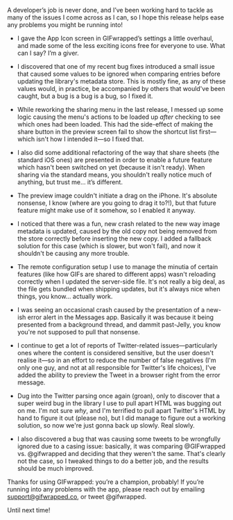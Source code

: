 A developer’s job is never done, and I’ve been working hard to tackle as many of the issues I come across as I can, so I hope this release helps ease any problems you might be running into!

- I gave the App Icon screen in GIFwrapped’s settings a little overhaul, and made some of the less exciting icons free for everyone to use. What can I say? I’m a giver.

- I discovered that one of my recent bug fixes introduced a small issue that caused some values to be ignored when comparing entries before updating the library's metadata store. This is mostly fine, as any of these values would, in practice, be accompanied by others that would've been caught, but a bug is a bug is a bug, so I fixed it.

- While reworking the sharing menu in the last release, I messed up some logic causing the menu's actions to be loaded up _after_ checking to see which ones had been loaded. This had the side-effect of making the share button in the preview screen fail to show the shortcut list first—which isn't how I intended it—so I fixed that.

- I also did some additional refactoring of the way that share sheets (the standard iOS ones) are presented in order to enable a future feature which hasn't been switched on yet (because it isn't ready). When sharing via the standard means, you shouldn't really notice much of anything, but trust me… it’s different.

- The preview image couldn't initiate a drag on the iPhone. It's absolute nonsense, I know (where are you going to drag it to?!), but that future feature might make use of it somehow, so I enabled it anyway.

- I noticed that there was a fun, new crash related to the new way image metadata is updated, caused by the old copy not being removed from the store correctly before inserting the new copy. I added a fallback solution for this case (which is slower, but won't fail), and now it shouldn't be causing any more trouble.

- The remote configuration setup I use to manage the minutia of certain features (like how GIFs are shared to different apps) wasn't reloading correctly when I updated the server-side file. It's not really a big deal, as the file gets bundled when shipping updates, but it's always nice when things, you know... actually work.

- I was seeing an occasional crash caused by the presentation of a new-ish error alert in the Messages app. Basically it was because it being presented from a background thread, and dammit past-Jelly, you know you're not supposed to pull that nonsense.

- I continue to get a lot of reports of Twitter-related issues—particularly ones where the content is considered sensitive, but the user doesn't realise it—so in an effort to reduce the number of false negatives (I'm only one guy, and not at all responsible for Twitter's life choices), I've added the ability to preview the Tweet in a browser right from the error message.

- Dug into the Twitter parsing once again (groan), only to discover that a super weird bug in the library I use to pull apart HTML was bugging out on me. I'm not sure _why_, and I'm terrified to pull apart Twitter's HTML by hand to figure it out (please no), but I did manage to figure out a working solution, so now we're just gonna back up slowly. Real slowly.

- I also discovered a bug that was causing some tweets to be wrongfully ignored due to a casing issue: basically, it was comparing @GIFwrapped vs. @gifwrapped and deciding that they weren't the same. That's clearly not the case, so I tweaked things to do a better job, and the results should be much improved.

Thanks for using GIFwrapped: you’re a champion, probably! If you’re running into any problems with the app, please reach out by emailing support@gifwrapped.co, or tweet @gifwrapped. 

Until next time!
